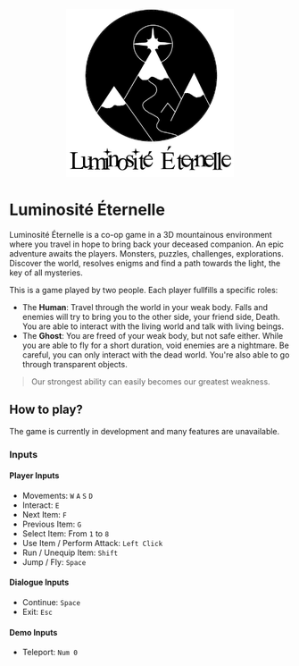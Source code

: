 <div align="center">
<img src="logo.png" width=300px/>
</div>

# Luminosité Éternelle

Luminosité Éternelle is a co-op game in a 3D mountainous environment where you travel in hope to bring back your deceased companion.
An epic adventure awaits the players. Monsters, puzzles, challenges, explorations. Discover the world, resolves enigms and find a path towards the light, the key of all mysteries.

This is a game played by two people. Each player fullfills a specific roles:
- The **Human**: Travel through the world in your weak body. Falls and enemies will try to bring you to the other side, your friend side, Death. You are able to interact with the living world and talk with living beings.
- The **Ghost**: You are freed of your weak body, but not safe either. While you are able to fly for a short duration, void enemies are a nightmare. Be careful, you can only interact with the dead world. You're also able to go through transparent objects.

> Our strongest ability can easily becomes our greatest weakness.

## How to play?

The game is currently in development and many features are unavailable.

### Inputs

#### Player Inputs

- Movements: `W` `A` `S` `D`
- Interact: `E`
- Next Item: `F`
- Previous Item: `G`
- Select Item: From `1` to `8`
- Use Item / Perform Attack: `Left Click`
- Run / Unequip Item: `Shift`
- Jump / Fly: `Space`

#### Dialogue Inputs

- Continue: `Space`
- Exit: `Esc`

#### Demo Inputs

- Teleport: `Num 0`
